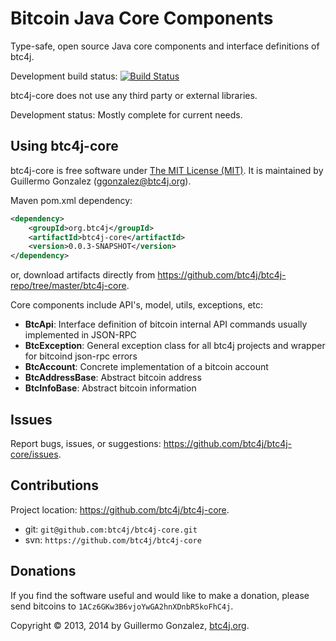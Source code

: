 Bitcoin Java Core Components
============================
Type-safe, open source Java core components and interface definitions of btc4j.

Development build status: [![Build Status](https://travis-ci.org/btc4j/btc4j-core.png?branch=master)](https://travis-ci.org/btc4j/btc4j-core)

btc4j-core does not use any third party or external libraries.

Development status: Mostly complete for current needs.

Using btc4j-core
----------------
btc4j-core is free software under [The MIT License (MIT)](http://opensource.org/licenses/MIT/ "The MIT License (MIT)"). It is maintained by Guillermo Gonzalez (ggonzalez@btc4j.org).

Maven pom.xml dependency:
```xml
<dependency>
	<groupId>org.btc4j</groupId>
	<artifactId>btc4j-core</artifactId>
	<version>0.0.3-SNAPSHOT</version>
</dependency>
```
or, download artifacts directly from https://github.com/btc4j/btc4j-repo/tree/master/btc4j-core.

Core components include API's, model, utils, exceptions, etc:
* __BtcApi__: Interface definition of bitcoin internal API commands usually implemented in JSON-RPC
* __BtcException__: General exception class for all btc4j projects and wrapper for bitcoind json-rpc errors
* __BtcAccount__: Concrete implementation of a bitcoin account
* __BtcAddressBase__: Abstract bitcoin address
* __BtcInfoBase__: Abstract bitcoin information

Issues
------
Report bugs, issues, or suggestions: https://github.com/btc4j/btc4j-core/issues.

Contributions
-------------
Project location: https://github.com/btc4j/btc4j-core.
* git: `git@github.com:btc4j/btc4j-core.git`
* svn: `https://github.com/btc4j/btc4j-core`

Donations
---------
If you find the software useful and would like to make a donation, please send bitcoins to `1ACz6GKw3B6vjoYwGA2hnXDnbR5koFhC4j`.

Copyright &copy; 2013, 2014 by Guillermo Gonzalez, [btc4j.org](http://www.btc4j.org "btc4j.org").